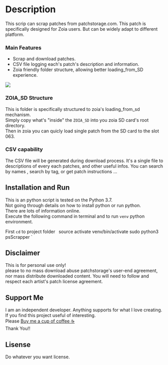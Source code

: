# Description
This scrip can scrap patches from patchstorage.com. This patch is specifically designed for Zoia users. But can be widely adapt to different platform.  

### Main Features
- Scrap and download patches.
- CSV file logging each's patch's description and information.
- Zoia friendly folder structure, allowing better loading_from_SD experience.

![](screenshot/1.png|width=100)

### ZOIA_SD Structure
This is folder is specifically structured to zoia's loading_from_sd mechanism.  
Simply copy what's "inside" the `ZOIA_SD` into you zoia SD card's root directory.   
Then in zoia you can quicly load single patch from the SD card to the slot 063.

### CSV capability
The CSV file will be generated during download process.
It's a single file to descriptions of every each patches, and other useful infos.
You can search by names , search by tag, or get patch instructions ...    


## Installation and Run
This is an python script is tested on the Python 3.7.  
Not going through details on how to install python or run python.   
There are lots of information online.     
Execute the following command in terminal and to run `venv` python environment.

First `cd` to project folder`
`
source activate venv/bin/activate
sudo python3 psScrapper 
`  

## Disclaimer
This is for personal use only!  
please to no mass download abuse patchstorage's user-end agreement, nor mass distribute downloaded content. You will need to follow and respect each artist's patch license agreement.


## Support Me
I am an independent developer. Anything supports for what I love creating. If you find this project useful of interesting.   
Please [Buy me a cup of coffee ☕](http://tinyurl.com/y4jezlod)   
Thank You!! 


## Lisense
Do whatever you want license. 